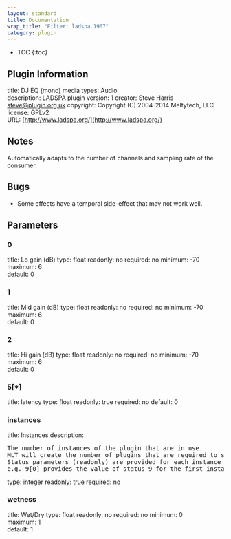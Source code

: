 ```yaml
---
layout: standard
title: Documentation
wrap_title: "Filter: ladspa.1907"
category: plugin
---
```

* TOC
{:toc}

## Plugin Information

title: DJ EQ (mono)
media types:
Audio  
description: LADSPA plugin
version: 1
creator: Steve Harris <steve@plugin.org.uk>
copyright: Copyright (C) 2004-2014 Meltytech, LLC  
license: GPLv2  
URL: [http://www.ladspa.org/](http://www.ladspa.org/)  

## Notes

Automatically adapts to the number of channels and sampling rate of the consumer.

## Bugs

* Some effects have a temporal side-effect that may not work well.


## Parameters

### 0

title: Lo gain (dB)  type: float
readonly: no
required: no
minimum: -70  
maximum: 6  
default: 0  

### 1

title: Mid gain (dB)  type: float
readonly: no
required: no
minimum: -70  
maximum: 6  
default: 0  

### 2

title: Hi gain (dB)  type: float
readonly: no
required: no
minimum: -70  
maximum: 6  
default: 0  

### 5[*]

title: latency  type: float
readonly: true
required: no
default: 0  

### instances

title: Instances  description:
<pre>
The number of instances of the plugin that are in use.
MLT will create the number of plugins that are required to support the number of audio channels.
Status parameters (readonly) are provided for each instance and are accessed by specifying the instance number after the identifier (starting at zero).
e.g. 9[0] provides the value of status 9 for the first instance.
</pre>
type: integer
readonly: true
required: no

### wetness

title: Wet/Dry  type: float
readonly: no
required: no
minimum: 0  
maximum: 1  
default: 1  

